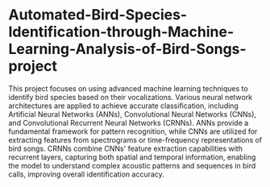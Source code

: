 # Automated-Bird-Species-Identification-through-Machine-Learning-Analysis-of-Bird-Songs-project
This project focuses on using advanced machine learning techniques to identify bird species based on their vocalizations. Various neural network architectures are applied to achieve accurate classification, including Artificial Neural Networks (ANNs), Convolutional Neural Networks (CNNs), and Convolutional Recurrent Neural Networks (CRNNs). ANNs provide a fundamental framework for pattern recognition, while CNNs are utilized for extracting features from spectrograms or time-frequency representations of bird songs. CRNNs combine CNNs' feature extraction capabilities with recurrent layers, capturing both spatial and temporal information, enabling the model to understand complex acoustic patterns and sequences in bird calls, improving overall identification accuracy.

